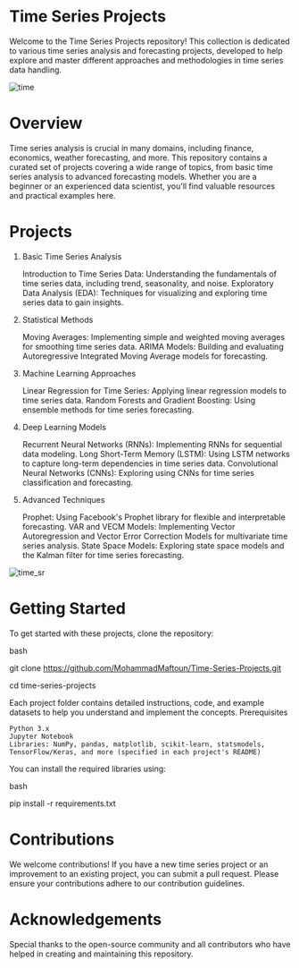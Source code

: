 # Time Series Projects

Welcome to the Time Series Projects repository! This collection is dedicated to various time series analysis and forecasting projects, developed to help explore and master different approaches and methodologies in time series data handling.

![time](https://developer-blogs.nvidia.com/wp-content/uploads/2023/03/abstract-bar-graph.jpg)

# Overview

Time series analysis is crucial in many domains, including finance, economics, weather forecasting, and more. This repository contains a curated set of projects covering a wide range of topics, from basic time series analysis to advanced forecasting models. Whether you are a beginner or an experienced data scientist, you'll find valuable resources and practical examples here.

# Projects
1. Basic Time Series Analysis

    Introduction to Time Series Data: Understanding the fundamentals of time series data, including trend, seasonality, and noise.
    Exploratory Data Analysis (EDA): Techniques for visualizing and exploring time series data to gain insights.

2. Statistical Methods

    Moving Averages: Implementing simple and weighted moving averages for smoothing time series data.
    ARIMA Models: Building and evaluating Autoregressive Integrated Moving Average models for forecasting.

3. Machine Learning Approaches

    Linear Regression for Time Series: Applying linear regression models to time series data.
    Random Forests and Gradient Boosting: Using ensemble methods for time series forecasting.

4. Deep Learning Models

    Recurrent Neural Networks (RNNs): Implementing RNNs for sequential data modeling.
    Long Short-Term Memory (LSTM): Using LSTM networks to capture long-term dependencies in time series data.
    Convolutional Neural Networks (CNNs): Exploring using CNNs for time series classification and forecasting.

5. Advanced Techniques

    Prophet: Using Facebook's Prophet library for flexible and interpretable forecasting.
    VAR and VECM Models: Implementing Vector Autoregression and Vector Error Correction Models for multivariate time series analysis.
    State Space Models: Exploring state space models and the Kalman filter for time series forecasting.

![time_sr](https://casgroup.cl/casgroup/wp-content/uploads/2022/03/portadafbprophet.jpeg)


# Getting Started

To get started with these projects, clone the repository:

bash

git clone https://github.com/MohammadMaftoun/Time-Series-Projects.git

cd time-series-projects

Each project folder contains detailed instructions, code, and example datasets to help you understand and implement the concepts.
Prerequisites

    Python 3.x
    Jupyter Notebook
    Libraries: NumPy, pandas, matplotlib, scikit-learn, statsmodels, TensorFlow/Keras, and more (specified in each project's README)

You can install the required libraries using:

bash

pip install -r requirements.txt

# Contributions

We welcome contributions! If you have a new time series project or an improvement to an existing project, you can submit a pull request. Please ensure your contributions adhere to our contribution guidelines.

# Acknowledgements

Special thanks to the open-source community and all contributors who have helped in creating and maintaining this repository.
